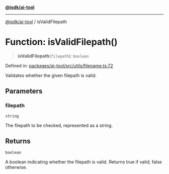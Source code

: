 [**@isdk/ai-tool**](../README.md)

***

[@isdk/ai-tool](../globals.md) / isValidFilepath

# Function: isValidFilepath()

> **isValidFilepath**(`filepath`): `boolean`

Defined in: [packages/ai-tool/src/utils/filename.ts:72](https://github.com/isdk/ai-tool.js/blob/077730e62e6c723611b64a587e36b69766741af4/src/utils/filename.ts#L72)

Validates whether the given filepath is valid.

## Parameters

### filepath

`string`

The filepath to be checked, represented as a string.

## Returns

`boolean`

A boolean indicating whether the filepath is valid. Returns true if valid; false otherwise.
